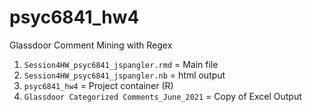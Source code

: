 # psyc6841_hw4
Glassdoor Comment Mining with Regex

1. `Session4HW_psyc6841_jspangler.rmd` = Main file
2. `Session4HW_psyc6841_jspangler.nb` = html output
3. `psyc6841_hw4` = Project container (R)
4. `Glassdoor Categorized Comments_June_2021` = Copy of Excel Output
